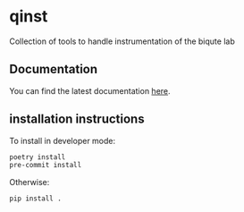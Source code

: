 # qinst

Collection of tools to handle instrumentation of the biqute lab

## Documentation

You can find the latest documentation [here](https://biqute.github.io/qinst).

## installation instructions

To install in developer mode:

```bash
poetry install
pre-commit install
```

Otherwise:

```bash
pip install .
```
